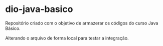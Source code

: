 # dio-java-basico
Repositório criado com o objetivo de armazerar os códigos do curso Java Básico.

Alterando o arquivo de forma local para testar a integração.
